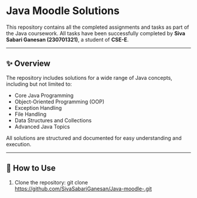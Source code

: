 # Java Moodle Solutions

This repository contains all the completed assignments and tasks as part of the Java coursework. All tasks have been successfully completed by **Siva Sabari Ganesan (230701321)**, a student of **CSE-E**.

---

## ✨ Overview
The repository includes solutions for a wide range of Java concepts, including but not limited to:
- Core Java Programming
- Object-Oriented Programming (OOP)
- Exception Handling
- File Handling
- Data Structures and Collections
- Advanced Java Topics

All solutions are structured and documented for easy understanding and execution.

---

## 🚀 How to Use
1. Clone the repository:
   git clone https://github.com/SivaSabariGanesan/Java-moodle-.git
